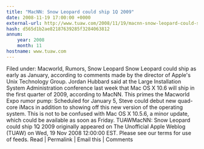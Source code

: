 ```yaml
---
title: "MacNN: Snow Leopard could ship 1Q 2009"
date: 2008-11-19 17:00:00 +0000
external-url: http://www.tuaw.com/2008/11/19/macnn-snow-leopard-could-ship-1q-2009/
hash: d565d1b2ae82187639285f3284063812
annum:
    year: 2008
    month: 11
hostname: www.tuaw.com
---
```


Filed under: Macworld, Rumors, Snow Leopard Snow Leopard could ship as early as January, according to comments made by the director of Apple's Unix Technology Group.  Jordan Hubbard said at the Large Installation System Administration conference last week that Mac OS X 10.6 will ship in the first quarter of 2009, according to MacNN.  This primes the Macworld Expo rumor pump: Scheduled for January 5, Steve could debut new quad-core iMacs in addition to showing off this new version of the operating system.  This is not to be confused with Mac OS X 10.5.6, a minor update, which could be available as soon as Friday. TUAWMacNN: Snow Leopard could ship 1Q 2009 originally appeared on The Unofficial Apple Weblog (TUAW) on Wed, 19 Nov 2008 12:00:00 EST.  Please see our terms for use of feeds. Read | Permalink | Email this | Comments     
